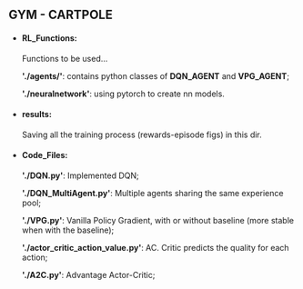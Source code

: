 ## GYM - CARTPOLE

- #### RL_Functions:

  Functions to be used...

  __'./agents/'__: contains python classes of __DQN_AGENT__ and __VPG_AGENT__;

  __'./neuralnetwork'__: using pytorch to create nn models.

- #### results:

  Saving all the training process (rewards-episode figs) in this dir.

- #### Code_Files:

  __'./DQN.py'__: Implemented DQN;

  __'./DQN_MultiAgent.py'__: Multiple agents sharing the same experience pool;

  __'./VPG.py'__: Vanilla Policy Gradient, with or without baseline (more stable when with the baseline);

  __'./actor_critic_action_value.py'__: AC. Critic predicts the quality for each action;

  __'./A2C.py'__: Advantage Actor-Critic;
